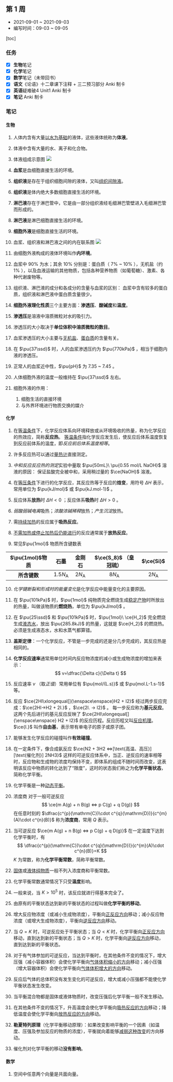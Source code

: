 ## 第 1 周

- 2021-09-01 ~ 2021-09-03
- 编写时间：09-03 ~ 09-05

[toc]

### 任务

- [x] **生物**笔记
- [x] **化学**笔记
- [x] **数学**笔记（未带回书）
- [x] **语文**《论语》十二章课下注释 + 三二预习部分 Anki 制卡
- [x] **英语**疑难破4 Unit1 Anki 制卡
- [x] **笔记** Anki 制卡

### 笔记

#### 生物

1. 人体内含有大量<u>以水为基础</u>的液体，这些液体统称为**体液**。

2. 体液中含有大量的水、离子和化合物。

3. 体液组成示意图
![](images/body-fluid.png)

4. **血浆**是血细胞直接生活的环境。

5. **组织液**是存在于组织细胞间隙的液体，又叫<u>组织间隙液</u>。

6. **组织液**是体内绝大多数细胞直接生活的环境。

7. **淋巴液**存在于淋巴管中，它是由一部分组织液经毛细淋巴管壁进入毛细淋巴管而形成的。

8. **淋巴液**是淋巴细胞直接生活的环境。

9. **细胞外液**是细胞直接生活的环境。

10. 血浆、组织液和淋巴液之间的内在联系图
![](images/extracellular-fluid.png)

11. 由细胞外液构成的液体环境叫作**内环境**。

12. 血浆中 $90\%$ 为水；其余 $10\%$ 分别是：蛋白质（ $7\%$ ~ $10\%$ ），无机盐（约 $1\%$ ），以及血液运输的其他物质，包括各种营养物质（如葡萄糖）、激素、各种代谢废物等。

13. 组织液、淋巴液的成分和各成分的含量与血浆的区别：
血浆中含有较多的蛋白质，组织液和淋巴液中蛋白质含量很少。

14. **细胞外液理化性质**三个主要方面：**渗透压**、**酸碱度**和**温度**。

15. **渗透压**是溶液中溶质微粒对水的吸引力。

16. 渗透压的大小取决于**单位体积中溶质微粒的数目**。

17. 血浆渗透压的大小主要与<u>无机盐</u>、<u>蛋白质</u>的含量有关。

18. 在 $\pu{37\ssd}$ 时，人的血浆渗透压约为 $\pu{770kPa}$ ，相当于细胞内液的渗透压。

19. 正常人的血浆近中性，$\pu{pH}$ 为 $7.35$ ~ $7.45$ 。

20. 人体细胞外液的温度一般维持在 $\pu{37\ssd}$ 左右。

21. 细胞外液的作用：
    1.  细胞生活的直接环境
    2.  与外界环境进行物质交换的媒介

#### 化学

1. 在<u>等温条件</u>下，化学反应体系向环境释放或从环境吸收的热量，称为化学反应的热效应，简称**反应热**。
<u>等温条件</u>指化学反应发生后，使反应后体系温度恢复到反应前体系的温度，即*反应前后体系温度相等*。

2. 许多反应热可以通过<u>量热计</u>直接测定。

3. *中和反应反应热的测定*实验中量取 $\pu{50mL}\ \pu{0.55 mol/L NaOH}$ 溶液的原因：
保证盐酸完全被中和，采用稍过量的 $\ce{NaOH}$ 溶液。

4. 在<u>等压条件</u>下进行的化学反应，其反应热等于反应的**焓变**，用符号 $\Delta H$ 表示，常用单位为 $\pu{kJ/mol}$ 或 $\pu{kJ.mol-1}$ 。

5. 反应体系**放热**时 $\Delta H<0$ ；反应体系**吸热**时 $\Delta H>0$ 。

6. *弱酸弱碱电离*吸热；*浓酸浓碱稀释*放热；*产生沉淀*放热。

7. 需<u>持续加热</u>的反应属于**吸热反应**。

8. <u>不需加热或停止加热后仍能进行</u>的反应通常属于**放热反应**。

9. 常见$\pu{1mol}$ 物质所含键数表

| $\pu{1mol}$物质 |        石墨         |      金刚石       | $\ce{S_8}$ （皇冠硫） |     $\ce{Si}$     |
| :-------------: | :-----------------: | :---------------: | :-------------------: | :---------------: |
|  **所含键数**   | $1.5N_{\mathrm{A}}$ | $2N_{\mathrm{A}}$ |   $8N_{\mathrm{A}}$   | $2N_{\mathrm{A}}$ |

10. *化学键断裂和形成时的能量变化*是化学反应中能量变化的主要原因。

11. 在 $\pu{101kPa}$ 时，$\pu{1mol}$ 纯物质完全燃烧生成<u>稳定产物</u>时所放出的热量，叫做该物质的**燃烧热**，单位为 $\pu{kJ/mol}$ 。

12. 在 $\pu{25\ssd}$ 和 $\pu{101kPa}$ 时，$\pu{1mol}\ \ce{H_2}$ 完全燃烧生成<u>液态水</u>，放出 $\pu{285.8kJ}$ 的热量，这就是 $\ce{H_2}$ 的燃烧热。
必须是生成液态水，水和水蒸气都算错。

13. **盖斯定律**：一个化学反应，不管是一步完成的还是分几步完成的，其反应热是相同的。

14. **化学反应速率**通常用单位时间内反应物浓度的减小或生成物浓度的增加来表示：
$$
v=\dfrac{\Delta c}{\Delta t}
$$

15. 反应速率 $v$ （取*正值*）常用单位有 $\pu{mol/(L.s)}$ 或 $\pu{mol.L-1.s-1}$ 等。

16. 反应 $\ce{2HI\xlongequal[]{\enspace\enspace}H2 + I2}$ 经过两步反应完成：$\ce{2HI->H2 + 2I.}$ ，$\ce{2I. -> I2}$ 。
每一步反应称为**基元反应**。这两个先后进行的基元反应反映了 $\ce{2HI\xlongequal[]{\enspace\enspace} H2 + I2}$ 的反应历程。反应历程又叫<u>反应机理</u>。
$\ce{I.}$ 叫作**自由基**，表示带有单电子的原子或原子团。

17. 能够发生化学反应的碰撞叫作**有效碰撞**。

18. 在一定条件下，像合成氨反应 $\ce{N2 + 3H2 <=>[\text{高温、高压}][\text{催化剂}] 2NH3}$ 这样的可逆反应体系中，当正、逆反应的速率相等时，反应物和生成物的浓度均保持不变，即体系的组成不随时间而改变，这表明该反应中物质的转化达到了“限度”，这时的状态我们称之为**化学平衡状态**，简称化学平衡。

19. 化学平衡是一种<u>动态平衡</u>。

20. 浓度商
对于一般可逆反应
$$
\ce{m A(g) + n B(g) <=> p C(g) + q D(g)}
$$
在任意时刻的 $\dfrac{c^{p}(\mathrm{C})\cdot c^{q}(\mathrm{D})}{c^{m}(A)\cdot c^{n}(B)}$ 称为**浓度商**，常用 $Q$ 表示。

21. 当可逆反应 $\ce{m A(g) + n B(g) <=> p C(g) + q D(g)}$ 在一定温度下达到化学平衡时，有
$$
\dfrac{c^{p}(\mathrm{C})\cdot c^{q}(\mathrm{D})}{c^{m}(A)\cdot c^{n}(B)}=K
$$
$K$ 为常数，称为**化学平衡常数**，简称平衡常数。

22. <u>固体</u>或<u>液体纯物质</u>一般不列入浓度商和平衡常数。

23. 化学平衡常数通常情况下只受**温度**影响。

24. 一般来说，当 $K>10^5$ 时，该反应就进行得基本完全了。

25. 由原有的平衡状态达到新的平衡状态的过程叫做**化学平衡的移动**。

26. 增大反应物浓度（或减小生成物浓度），平衡向<u>正反应方向</u>移动；减小反应物浓度（或增大生成物浓度），平衡向<u>逆反应方向</u>移动。

27. 当 $Q=K$ 时，可逆反应处于平衡状态；当 $Q<K$ 时，化学平衡向<u>正反应方向</u>移动，直到达到新的平衡状态；当 $Q>K$ 时，化学平衡向<u>逆反应方向</u>移动，直到达到新的平衡状态。

28. 对于有气体参加的可逆反应，当达到平衡时，在其他条件不变的情况下，增大压强（减小容器体积）会使化学平衡向<u>气体体积缩小的方向</u>移动；减小压强（增大容器体积）会使化学平衡向<u>气体体积增大的方向</u>移动。

29. 反应后气体的总体积没有发生变化的可逆反应，增大或减小压强都不能使化学平衡状态发生改变。

30. 当平衡混合物都是固体或液体物质时，改变压强后化学平衡一般不发生移动。

31. 在其他条件不变的情况下，升高温度会使化学平衡向<u>吸热反应的方向</u>移动；降低温度会使化学平衡向<u>放热反应的方向</u>移动。

32. **勒夏特列原理**（化学平衡移动原理）：如果改变影响平衡的一个因素（如温度、压强及参加反应的物质的浓度），平衡就向着能够<u>减弱这种改变</u>的方向移动。

33. 催化剂对化学平衡的移动**没有影响**。

#### 数学

1. 空间中任意两个向量是共面向量。